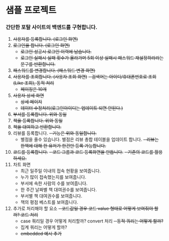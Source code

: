 # 샘플 프로젝트

### 간단한 포탈 사이트의 백엔드를 구현합니다.
1. ~~사용자를 등록합니다. (로그인 화면)~~
2. ~~로그인을 합니다. (로그인 화면)~~
   - ~~로그인 성공시 로그인 이력에 남습니다.~~
   - ~~로그인 실패시 실패 횟수가 올라가며 5회 이상 실패시 패스워드 재설정하라라는 문구를 반환합니다.~~ 
3. ~~패스워드를 변경합니다. (패스워드 변경 화면)~~ 
4. ~~사용자를 조회합니다. (사용자 조회 화면)~~
   ~~- 검색어는 아이디/휴대폰번호로 조회(Like 조회), 동적 처리~~
   - ~~페이징은 10개~~
5. ~~사용자 상세 화면~~
   - ~~상세 페이지~~
   - ~~데이터 수정처리(로그인아이디는 업데이트 되면 안된다.)~~
6. ~~부서를 등록합니다. 위와 동일~~
7. ~~책을 등록합니다. 위와 동일~~
8. ~~책을 대여하고 반환합니다.~~
9. 리뷰를 등록합니다.
    ~~- 기능은 위와 동일합니다.~~
    - 별점을 줄수 있습니다. 별점은 리뷰 총합 테이블을 업데이트 합니다.
    ~~- 리뷰는 한책에 대해 한 유저가 한건만 등록 가능합니다.~~
10. ~~코드를 등록합니다.~~
    ~~- 코드 그룹과 코드 등록화면을 만듭니다.~~
    ~~- 기존의 코드를 활용하세요.~~
11. 차트 화면
     - 최근 일주일 이내의 접속 현황을 보여줍니다.
     - 누가 많이 접속했는지를 보여줍니다.
     - 부서에 속한 사람의 수를 보여줍니다.
     - 한 주간 날짜별 책 대여권수를 보여줍니다.
     - 부서별 책 대여권수를 보여줍니다.
     - 책의 평점 베스트를 보여줍니다. 
12. 추가로 처리해야 할 요소
     ~~- 코드값일 경우 코드 value 형태로 어떻게 보여줘야 할까? 코드 처리~~
     - case 쿼리일 경우 어떻게 처리할까? convert 처리
     ~~- 동적 쿼리는 어떻게 할까?~~
     - 집계 쿼리는 어떻게 할까?
     - ~~embedded 예시 추가~~



